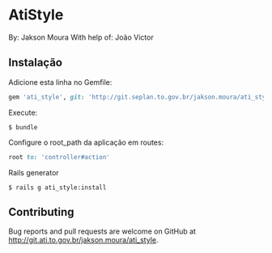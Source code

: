 # AtiStyle
By: Jakson Moura
With help of: João Victor

## Instalação

Adicione esta linha no Gemfile:

```ruby
gem 'ati_style', git: 'http://git.seplan.to.gov.br/jakson.moura/ati_style.git'
```

Execute:

    $ bundle

Configure o root_path da aplicação em routes:
```ruby
root to: 'controller#action'
```

Rails generator
```console
$ rails g ati_style:install
```

## Contributing

Bug reports and pull requests are welcome on GitHub at http://git.ati.to.gov.br/jakson.moura/ati_style.